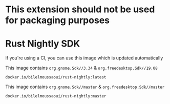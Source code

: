 # This extension should not be used for packaging purposes

# Rust Nightly SDK

If you're using a CI, you can use this image which is updated automatically


This image contains `org.gnome.Sdk//3.34` & `org.freedesktop.Sdk//19.08`
```
docker.io/bilelmoussaoui/rust-nightly:latest
```

This image contains `org.gnome.Sdk//master` & `org.freedesktop.Sdk//master`
```
docker.io/bilelmoussaoui/rust-nightly:master
```
